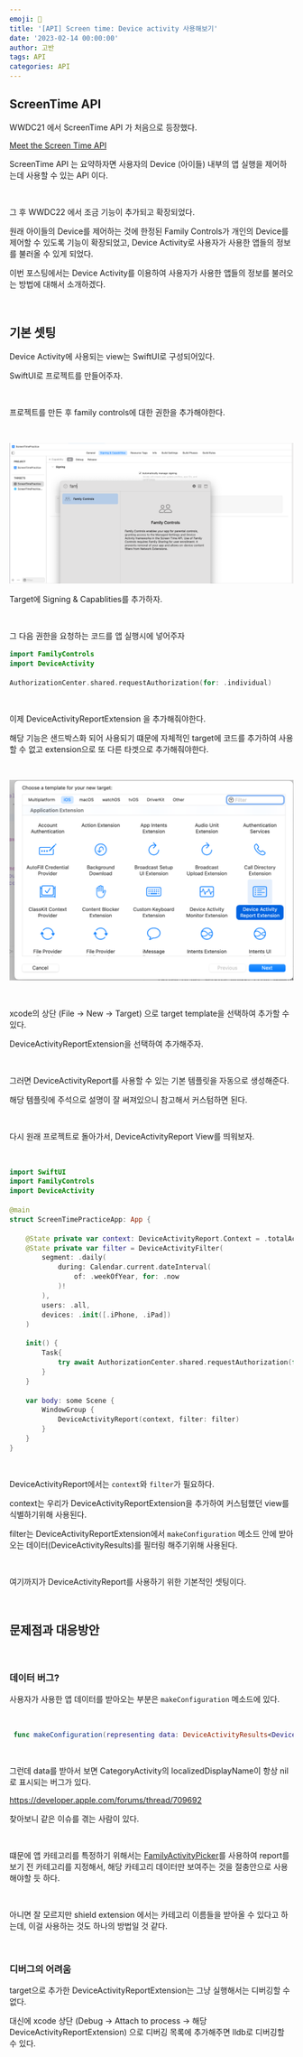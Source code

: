 ```yaml
---
emoji: 🧐
title: '[API] Screen time: Device activity 사용해보기'
date: '2023-02-14 00:00:00'
author: 고반
tags: API
categories: API
---
```


## ScreenTime API

WWDC21 에서 ScreenTime API 가 처음으로 등장했다.

[Meet the Screen Time API](https://developer.apple.com/videos/play/wwdc2021/10123/)

ScreenTime API 는 요약하자면 사용자의 Device (아이들) 내부의 앱 실행을 제어하는데 사용할 수 있는 API 이다.

<br/>

그 후 WWDC22 에서 조금 기능이 추가되고 확장되었다.

원래 아이들의 Device를 제어하는 것에 한정된 Family Controls가 개인의 Device를 제어할 수 있도록 기능이 확장되었고, Device Activity로 사용자가 사용한 앱들의 정보를 불러올 수 있게 되었다.

이번 포스팅에서는 Device Activity를 이용하여 사용자가 사용한 앱들의 정보를 불러오는 방법에 대해서 소개하겠다.


<br/>

## 기본 셋팅

Device Activity에 사용되는 view는 SwiftUI로 구성되어있다.

SwiftUI로 프로젝트를 만들어주자.

<br/>

프로젝트를 만든 후 family controls에 대한 권한을 추가해야한다.

<br/>

![capablity.png](capablity.png)

Target에 Signing & Capablities를 추가하자.

<br/>

그 다음 권한을 요청하는 코드를 앱 실행시에 넣어주자

```swift
import FamilyControls
import DeviceActivity

AuthorizationCenter.shared.requestAuthorization(for: .individual)
```

<br/>

이제 DeviceActivityReportExtension 을 추가해줘야한다.

해당 기능은 샌드박스화 되어 사용되기 떄문에 자체적인 target에 코드를 추가하여 사용할 수 없고 extension으로 또 다른 타겟으로 추가해줘야한다.

<br/>

![DeviceActivityReportExtension.png](DeviceActivityReportExtension.png)

<br/>

xcode의 상단 (File -> New -> Target) 으로 target template을 선택하여 추가할 수 있다.

DeviceActivityReportExtension을 선택하여 추가해주자.

<br/>

그러면 DeviceActivityReport를 사용할 수 있는 기본 템플릿을 자동으로 생성해준다.

해당 템플릿에 주석으로 설명이 잘 써져있으니 참고해서 커스텀하면 된다.

<br/>

다시 원래 프로젝트로 돌아가서, DeviceActivityReport View를 띄워보자.

<br/>

```swift
import SwiftUI
import FamilyControls
import DeviceActivity

@main
struct ScreenTimePracticeApp: App {
    
    @State private var context: DeviceActivityReport.Context = .totalActivity
    @State private var filter = DeviceActivityFilter(
        segment: .daily(
            during: Calendar.current.dateInterval(
                of: .weekOfYear, for: .now
            )!
        ),
        users: .all,
        devices: .init([.iPhone, .iPad])
    )
    
    init() {
        Task{
            try await AuthorizationCenter.shared.requestAuthorization(for: .individual)
        }
    }
    
    var body: some Scene {
        WindowGroup {
            DeviceActivityReport(context, filter: filter)
        }
    }
}
```

<br/>

DeviceActivityReport에서는 `context`와 `filter`가 필요하다.

context는 우리가 DeviceActivityReportExtension을 추가하여 커스텀했던 view를 식별하기위해 사용된다.

filter는 DeviceActivityReportExtension에서 `makeConfiguration` 메소드 안에 받아오는 데이터(DeviceActivityResults<DeviceActivityData>)를 필터링 해주기위해 사용된다.

<br/>


여기까지가 DeviceActivityReport를 사용하기 위한 기본적인 셋팅이다.

<br/>


## 문제점과 대응방안

<br/>

### 데이터 버그?

사용자가 사용한 앱 데이터를 받아오는 부분은 `makeConfiguration` 메소드에 있다.

<br/>

```swift
 func makeConfiguration(representing data: DeviceActivityResults<DeviceActivityData>) async -> TotalActivityView.Configuration
```

<br/>

그런데 data를 받아서 보면 CategoryActivity의 localizedDisplayName이 항상 nil로 표시되는 버그가 있다.

https://developer.apple.com/forums/thread/709692

찾아보니 같은 이슈를 겪는 사람이 있다.

<br/>

떄문에 앱 카테고리를 특정하기 위해서는 [FamilyActivityPicker](https://developer.apple.com/documentation/familycontrols/familyactivitypicker)를 사용하여 report를 보기 전 카테고리를 지정해서, 해당 카테고리 데이터만 보여주는 것을 절충안으로 사용해야할 듯 하다.

<br/>

아니면 잘 모르지만 shield extension 에서는 카테고리 이름들을 받아올 수 있다고 하는데, 이걸 사용하는 것도 하나의 방법일 것 같다.

<br/>

### 디버그의 어려움

target으로 추가한 DeviceActivityReportExtension는 그냥 실행해서는 디버깅할 수 없다.

대신에 xcode 상단 (Debug -> Attach to process -> 해당 DeviceActivityReportExtension) 으로 디버깅 목록에 추가해주면 lldb로 디버깅할 수 있다.

```toc

```

